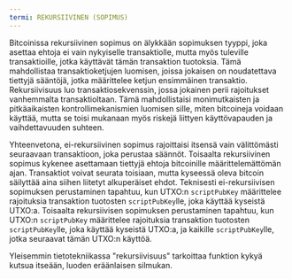 ```yaml
---
termi: REKURSIIVINEN (SOPIMUS)
---
```


Bitcoinissa rekursiivinen sopimus on älykkään sopimuksen tyyppi, joka asettaa ehtoja ei vain nykyiselle transaktiolle, mutta myös tuleville transaktioille, jotka käyttävät tämän transaktion tuotoksia. Tämä mahdollistaa transaktioketjujen luomisen, joissa jokaisen on noudatettava tiettyjä sääntöjä, jotka määrittelee ketjun ensimmäinen transaktio. Rekursiivisuus luo transaktiosekvenssin, jossa jokainen perii rajoitukset vanhemmalta transaktioltaan. Tämä mahdollistaisi monimutkaisten ja pitkäaikaisten kontrollimekanismien luomisen sille, miten bitcoineja voidaan käyttää, mutta se toisi mukanaan myös riskejä liittyen käyttövapauden ja vaihdettavuuden suhteen.

Yhteenvetona, ei-rekursiivinen sopimus rajoittaisi itsensä vain välittömästi seuraavaan transaktioon, joka perustaa säännöt. Toisaalta rekursiivinen sopimus kykenee asettamaan tiettyjä ehtoja bitcoinille määrittelemättömän ajan. Transaktiot voivat seurata toisiaan, mutta kyseessä oleva bitcoin säilyttää aina siihen liitetyt alkuperäiset ehdot. Teknisesti ei-rekursiivisen sopimuksen perustaminen tapahtuu, kun UTXO:n `scriptPubKey` määrittelee rajoituksia transaktion tuotosten `scriptPubKey`lle, joka käyttää kyseistä UTXO:a. Toisaalta rekursiivisen sopimuksen perustaminen tapahtuu, kun UTXO:n `scriptPubKey` määrittelee rajoituksia transaktion tuotosten `scriptPubKey`lle, joka käyttää kyseistä UTXO:a, ja kaikille `scriptPubKey`lle, jotka seuraavat tämän UTXO:n käyttöä.

Yleisemmin tietotekniikassa "rekursiivisuus" tarkoittaa funktion kykyä kutsua itseään, luoden eräänlaisen silmukan.